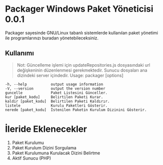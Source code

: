 Packager Windows Paket Yöneticisi 0.0.1
=================================

Packager sayesinde GNU/Linux tabanlı sistemlerde kullanılan paket yönetimi ile programlarınızı buradan yönetebileceksiniz.

Kullanımı
---------
>Not: Güncelleme işlemi için updateRepositories.js dosyasındaki url değişkeninin düzenlenmesi gerekmektedir. Sunucu dosyaları ana dizindeki server içindedir.
Usage: packager [options]
```
-h, --help           output usage information
-V, --version        output the version number
guncelle             Paket Listesini Günceller.
kur [paket_kodu]     Belirtilen Paketi Kurar.
kaldir [paket_kodu]  Belirtilen Paketi Kaldırır.
listele              Kurulu Paketleri Gösterir.
nerede [paket_kodu]  İstenilen Paketin Kurulum Dizinini Gösterir.
```

İleride Eklenecekler
====================

1. Paket Kurulumu
2. Paket Kurulum Dizini Sorgulama
3. Paket Kurulumuna Kurulacak Dizini Belirtme
4. Aktif Sunucu (PHP)
